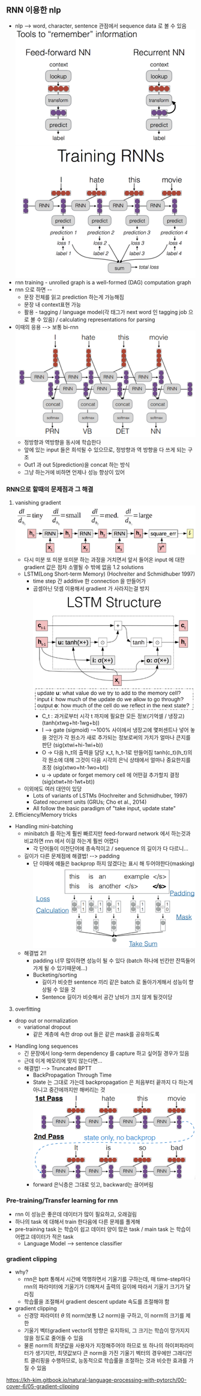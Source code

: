## RNN 이용한 nlp
* nlp --> word, character, sentence 관점에서 sequence data 로 볼 수 있음
![rnn](images/5_1.png "rnn")
![rnn2](images/5_2.png "rnn2")
* rnn training - unrolled graph is a well-formed (DAG) computation graph
* rnn 으로 하면 --
	* 문장 전체를 읽고 prediction 하는게 가능해짐
	* 문장 내 context표현 가능
	* 활용 - tagging / language model(각 태그가 next word 인 tagging job 으로 볼 수 있음) / calculating representations for parsing
* 이때의 응용 --> 보통 bi-rnn
	![bi-rnn](images/5_3.png "bi-rnn")
	* 정방향과 역방향을 동시에 학습한다
	* 앞에 있는 input 들은 희석될 수 있으므로, 정방향과 역 방향을 다 쓰게 되는 구조
	* Out1 과 out 5(prediction)을 concat 하는 방식
	* 그냥 하는거에 비하면 언제나 성능 향상이 있어

### RNN으로 할때의 문제점과 그 해결
1. vanishing gradient
	![vanishing gradient](images/5_4.png "vanishing gradient")
	* 다시 미분 또 미분 또미분 하는 과정을 거치면서 앞서 들어온 input 에 대한 gradient 값은 점차 소멸될 수 밖에 없음
1.2 solutions
	* LSTM(Long Short-term Memory)
	(Hochreiter and Schmidhuber 1997)
		* time step 간 additive 한 connection 을 만들어가
		* 곱셈아닌 덧셈 이용해서 gradient 가 사라지는걸 방지
		![LSTM](images/5_5.png "LSTM")
			* C_t : 과거로부터 시각 t 까지에 필요한 모든 정보(기억셀 / 냉장고)
			(tanh(xtwg+ht-1wg+b))
			* I --> gate (sigmoid) -~100% 사이에서 냉장고에 몇퍼센트나 넣어 놓을 것인가
			각 원소가 새로 추가되는 정보로써의 가치가 얼마나 큰지를 판단
			(sig(xtwi+hi-1wi+b))
			- O -> 다음 h_t의 출력을 담당
			x_t, h_t-1로 만들어짐
			tanh(c_t)(h_t)의 각 원소에 대해 그것이 다음 시각의 은닉 상태에서 얼마나 중요한지를 조정
			(sig(xtwo+ht-1wo+bt))
			- u -> update or forget
			memory cell 에 어떤걸 추가할지 결정 (sig(xtwt+ht-1wt+bt))
	* 이외에도 여러 대안이 있당
		* Lots of variants of LSTMs (Hochreiter and Schmidhuber, 1997)
		* Gated recurrent units (GRUs; Cho et al., 2014)
		* All follow the basic paradigm of "take input, update state"
2. Efficiency/Memory tricks
* Handling mini-batching
	* minibatch 를 하는게 훨씬 빠르지만 feed-forward network 에서 하는것과 비교하면 rnn 에서 이걸 하는게 훨씬 어렵다
		* 각 단어들이 이전단어에 종속적이고 / sequence 의 길이가 다 다르니...
	* 길이가 다른 문제점에 해결법! --> padding
		* 단 이때에 얘들은 backprop 하지 않겠다는 표시 해 두어야한다(masking)
		![minibatch_with_padding](images/5_6.png "minibatch_with_padding")
	* 해결법 2!!
		* padding 너무 많이하면 성능이 될 수 있다 (batch 하나에 빈칸만 잔뜩들어가게 될 수 있기때문에...)
		* Bucketing/sorting
			* 길이가 비슷한 sentence 끼리 같은 batch 로 돌아가게해서 성능이 향상될 수 있을 것
			* Sentence 길이가 비슷해서 공간 낭비가 크지 않게 될것이당
3. overfitting
- drop out or normalization
	- variational dropout
		- 같은 계층에 속한 drop out 들은 같은 mask를 공유하도록
* Handling long sequences
	* 긴 문장에서 long-term dependency 를 capture 하고 싶어질 경우가 있음
	* 근데 이게 메모리에 맞지 않는다면...
	* 해결법! --> Truncated BPTT
		* BackPropagation Through Time
		* State 는 그대로 가는데 backpropagation 은 처음부터 끝까지 다 하는게 아니고 중간에까지만 해버리는 것
		![Truncated_BPTT](images/5_7.png "Truncated_BPTT")
		- forward 은닉층은 그대로 잇고, backward는 끊어버림

### Pre-training/Transfer learning for rnn
* rnn 이 성능은 좋은데 데이터가 많이 필요하고, 오래걸림
* 하나의 task 에 대해서 train 한다음에 다른 문제를 풀게해
* pre-training task 는 학습이 쉽고 데이터 양이 많은 task / main task 는 학습이 어렵고 데이터가 적은 task
	* Language Model --> sentence classifier

### gradient clipping
- why?
	- rnn은 bptt 통해서 시간에 역행하면서 기울기를 구하는데, 매 time-step마다 rnn의 파라미터에 기울기가 더해져서 출력의 길이에 따라서 기울기 크기가 달라짐
	- 학습률을 조절해서 gradient descent update 속도를 조절해야 함
- gradient clipping
	- 신경망 파라미터 $\theta$ 의 norm(보통 L2 norm)을 구하고, 이 norm의 크기를 제한
	- 기울기 벡터gradient vector의 방향은 유지하되, 그 크기는 학습이 망가지지 않을 정도로 줄어들 수 있음
	- 물론 norm의 최댓값을 사용자가 지정해주어야 하므로 또 하나의 하이퍼파라미터가 생기지만, 최댓값보다 큰 norm을 가진 기울기 벡터의 경우에만 그래디언트 클리핑을 수행하므로, 능동적으로 학습률을 조절하는 것과 비슷한 효과를 가질 수 있음

https://kh-kim.gitbook.io/natural-language-processing-with-pytorch/00-cover-6/05-gradient-clipping
